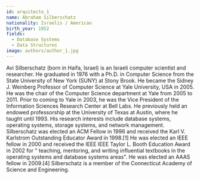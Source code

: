 ```yaml
---
id: arquitecto_1
name: Abraham Silberschatz
nationality: Israelis / American
birth_year: 1952
fields:
  - Database Systems
  - Data Structures
image: authors/author_1.jpg
---
```


Avi Silberschatz (born in Haifa, Israel) is an Israeli computer scientist and researcher. He graduated in 1976 with a Ph.D. in Computer Science from the State University of New York (SUNY) at Stony Brook. He became the Sidney J. Weinberg Professor of Computer Science at Yale University, USA in 2005. He was the chair of the Computer Science department at Yale from 2005 to 2011. Prior to coming to Yale in 2003, he was the Vice President of the Information Sciences Research Center at Bell Labs. He previously held an endowed professorship at the University of Texas at Austin, where he taught until 1993. His research interests include database systems, operating systems, storage systems, and network management. Silberschatz was elected an ACM Fellow in 1996 and received the Karl V. Karlstrom Outstanding Educator Award in 1998.[1] He was elected an IEEE fellow in 2000 and received the IEEE IEEE Taylor L. Booth Education Award in 2002 for " teaching, mentoring, and writing influential textbooks in the operating systems and database systems areas". He was elected an AAAS fellow in 2009.[4] Silberschatz is a member of the Connecticut Academy of Science and Engineering.